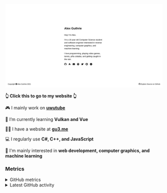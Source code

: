<div align="center">
  <a href="https://alex.gu3.me/">
    <img src="https://raw.githubusercontent.com/xezno/xezno/master/screenshot.png" />
  </a>
</div>

<b>👆 Click this to go to my website 👆</b>

🎮 I mainly work on <b><a href="https://github.com/uwutube">uwutube</a></b>

🌱 I’m currently learning <b>Vulkan and Vue</b>

👨‍💻 I have a website at <b><a href="https://gu3.me/">gu3.me</a></b>

💻 I regularly use <b>C#, C++, and JavaScript</b>

🤔 I'm mainly interested in <b>web development, computer graphics, and machine learning</b>

### Metrics

<details>
  <summary>GitHub metrics</summary>
  <img src="https://metrics.lecoq.io/xezno?base.header=0&base.metadata=0&languages=1&isocalendar=1&isocalendar.duration=half-year" alt="GitHub metrics">
</details>

<details>
  <summary>Latest GitHub activity</summary>
  <br>
  
<!--START_SECTION:activity-->
1. 🎉 Merged PR [#2](https://github.com/xezno/gu3.me/pull/2) in [xezno/gu3.me](https://github.com/xezno/gu3.me)
2. 🎉 Merged PR [#1](https://github.com/xezno/gu3.me/pull/1) in [xezno/gu3.me](https://github.com/xezno/gu3.me)
3. 🎉 Merged PR [#1](https://github.com/xezno/xezno/pull/1) in [xezno/xezno](https://github.com/xezno/xezno)
4. 💪 Opened PR [#1](https://github.com/xezno/xezno/pull/1) in [xezno/xezno](https://github.com/xezno/xezno)
5. ❗️ Opened issue [#1](https://github.com/uwutube/uwutube-status/issues/1) in [uwutube/uwutube-status](https://github.com/uwutube/uwutube-status)
<!--END_SECTION:activity-->
</details>
